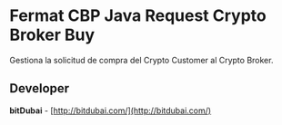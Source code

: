 # Fermat CBP Java Request Crypto Broker Buy

Gestiona la solicitud de compra del Crypto Customer al Crypto Broker.

## Developer

**bitDubai** - [http://bitdubai.com/](http://bitdubai.com/)